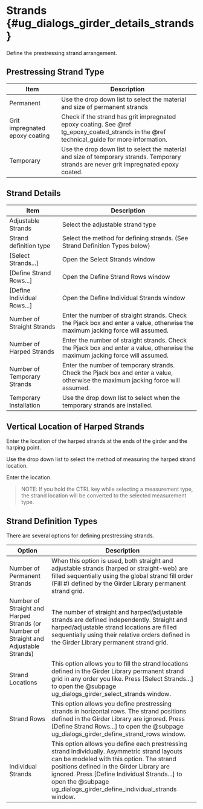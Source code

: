 Strands {#ug_dialogs_girder_details_strands}
==============================================
Define the prestressing strand arrangement.

Prestressing Strand Type
------------------------

Item | Description
-----|-----------
Permanent | Use the drop down list to select the material and size of permanent strands
Grit impregnated epoxy coating | Check if the strand has grit impregnated epoxy coating. See @ref tg_epoxy_coated_strands in the @ref technical_guide for more information.
Temporary | Use the drop down list to select the material and size of temporary strands. Temporary strands are never grit impregnated epoxy coated.

Strand Details
---------------

Item                         | Description                                                                                                                     
-----------------------------|---------------------------------------------------------------------------------------------------------------------------------
 Adjustable Strands          | Select the adjustable strand type                                                                                               
 Strand definition type      | Select the method for defining strands. (See Strand Definition Types below)                                                
 [Select Strands...]         | Open the Select Strands window                                                                                                  
 [Define Strand Rows...]     | Open the Define Strand Rows window                                                                                              
 [Define Individual Rows...] | Open the Define Individual Strands window                                                                                       
 Number of Straight Strands  | Enter the number of straight strands. Check the Pjack box and enter a value, otherwise the maximum jacking force will assumed.  
 Number of Harped Strands    | Enter the number of straight strands. Check the Pjack box and enter a value, otherwise the maximum jacking force will assumed.  
 Number of Temporary Strands | Enter the number of temporary strands. Check the Pjack box and enter a value, otherwise the maximum jacking force will assumed. 
 Temporary Installation      | Use the drop down list to select when the temporary strands are installed.                                                      

Vertical Location of Harped Strands
-----------------------------------
Enter the location of the harped strands at the ends of the girder and the harping point.

Use the drop down list to select the method of measuring the harped strand location.

Enter the location.

> NOTE: If you hold the CTRL key while selecting a measurement type, the strand location will be converted to the selected measurement type.

Strand Definition Types
----------------------
There are several options for defining prestressing strands.

Option | Description
-------|-------------
Number of Permanent Strands | When this option is used, both straight and adjustable strands (harped or straight-web) are filled sequentially using the global strand fill order (Fill #) defined by the Girder Library permanent strand grid.
Number of Straight and Harped Strands (or Number of Straight and Adjustable Strands) | The number of straight and harped/adjustable strands are defined independently. Straight and harped/adjustable strand locations are filled sequentially using their relative orders defined in the Girder Library permanent strand grid.
Strand Locations | This option allows you to fill the strand locations defined in the Girder Library permanent strand grid in any order you like. Press [Select Strands...] to open the @subpage ug_dialogs_girder_select_strands window.
Strand Rows | This option allows you define prestressing strands in horizontal rows. The strand positions defined in the Girder Library are ignored. Press [Define Strand Rows...] to open the @subpage ug_dialogs_girder_define_strand_rows window.
Individual Strands | This option allows you define each prestressing strand individually. Asymmetric strand layouts can be modeled with this option. The strand positions defined in the Girder Library are ignored. Press [Define Individual Strands...] to open the @subpage ug_dialogs_girder_define_individual_strands window.


